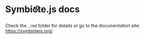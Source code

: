 # Symbiఠte.js docs

Check the `./md` folder for details or go to the documentation site: https://symbiotejs.org/